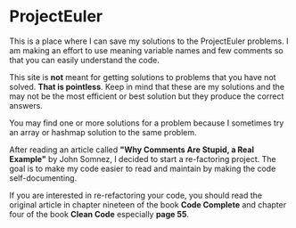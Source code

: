 # ProjectEuler
This is a place where I can save my solutions to the ProjectEuler problems.
I am making an effort to use meaning variable names and few comments
so that you can easily understand the code.

This site is __not__ meant for getting solutions to problems that you
have not solved.  __That is pointless__.  Keep in mind that these are
my solutions and the may not be the most efficient or best solution
but they produce the correct answers.

You may find one or more solutions for a problem because I sometimes
try an array or hashmap solution to the same problem.

After reading an article called __"Why Comments Are Stupid, a Real Example"__
by John Somnez, I decided to start a re-factoring project. The goal is to
make my code easier to read and maintain by making the code self-documenting.

If you are interested in re-refactoring your code, you should read the original 
article in chapter nineteen of the book **Code Complete** and chapter four 
of the book **Clean Code** especially **page 55**.
#
